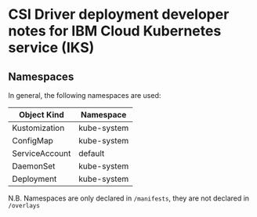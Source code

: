 # CSI Driver deployment developer notes for IBM Cloud Kubernetes service (IKS)

## Namespaces

In general, the following namespaces are used:

| Object Kind | Namespace |
| --- | --- |
| Kustomization | kube-system |
| ConfigMap | kube-system |
| ServiceAccount | default |
| DaemonSet | kube-system |
| Deployment | kube-system |

N.B. Namespaces are only declared in `/manifests`, they are not declared in `/overlays`
